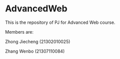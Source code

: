 # AdvancedWeb

This is the repository of PJ for Advanced Web course.

Members are:

Zhong Jiecheng (21302010025)

Zhang Wenbo (21307110084)